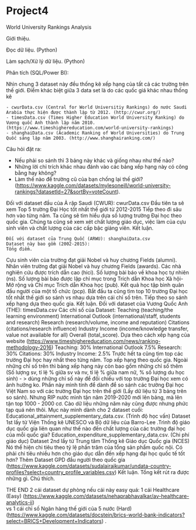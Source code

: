 # Project4

World University Rankings Analysis

Giới thiệu.

Đọc dữ liệu. (Python)

Làm sạch/Xử lý dữ liệu. (Python)

Phân tích (SQL/Power BI):

Nhìn chung 3 dataset này đều thống kê xếp hạng của tất cả các trường trên thế giới.
Điểm khác biệt giữa 3 data set là do các quốc giá khác nhau thống kê
 
	- cwurData.csv (Central for World Universitiy Rankings) do nước Saudi Arabia thực hiện được thành lập từ 2012. (http://cwur.org/) 
	- timesData.csv (Times Higher Education World University Ranking) do Vương quốc Anh thành lập năm 2010. (https://www.timeshighereducation.com/world-university-rankings)
	- shanghaiData.csv (Academic Ranking of World Universities) do Trung Quốc sáng lập năm 2003. (http://www.shanghairanking.com/)
    
Câu hỏi đặt ra:

  - Nếu phải so sánh thì 3 bảng này khác và giống nhau như thế nào?
  - Những lời chỉ trích khác nhau đánh vào các bảng xếp hạng này có công bằng hay không?
  - Làm thế nào để trường cũ của bạn chống lại thế giới?
  (https://www.kaggle.com/datasets/mylesoneill/world-university-rankings?datasetId=27&sortBy=voteCount).

Đối với dataset đầu của Ả rập Saudi (CWUR): cwurData.csv
Đầu tiên ta sẽ xem Top 5 trường Đại Học tốt nhất thế giới từ 2012-2015
Tiếp theo đi sâu hơn vào từng năm.
Ta cũng sẽ tìm hiểu dựa số lượng trường Đại học theo quốc gia. Chúng ta cũng sẽ xem xét chất lượng giáo dục, việc làm của cựu sinh viên và chất lượng của các cấp bậc giảng       viên.
Kết luận.
    
    Đối với dataset của Trung Quốc (ARWU): shanghaiData.csv
    Dataset này bao gồm (2002-2015):
    Tổng điểm.
Cựu sinh viên của trường đạt giải Nobel và huy chương Fields (alumni).
Nhân viên trường đạt giải Nobel và huy chương Fields (awards).
Các nhà nghiên cứu được trích dẫn cao (hici).
Số lượng bài báo về khoa học tự nhiên (ns).
Số lượng bài báo được lập chỉ mục trong Trích dẫn Khoa học Xã hội-Mở rộng và Chỉ mục Trích dẫn Khoa học (pub).
Kết quả học tập bình quân đầu người của một tổ chức (pcp).
Bắt đầu ta cũng tìm top 10 trường Đại học tốt nhất thế giới so sánh vs nhau dựa trên cái chỉ số trên.
Tiếp theo so sánh xếp hạng dựa theo quốc gia.
Kết luận.
Đối với dataset của Vương Quốc Anh (THE): timesData.csv
Các chỉ số của Dataset:
Teaching (teaching/the learning environment)
International Outlook (international/staff, students and research)
Research (research/volume, income and reputation)
Citations (citations/research influence)
Industry Income (income/knowledge transfer, value not available for all)
Overall (total_score).
Dựa theo cách xếp hạng của website (https://www.timeshighereducation.com/news/ranking-methodology-2016) 
Teaching: 30%
International Outlook 7.5%
Research: 30%
Citations: 30%
Industry Income: 2.5%
Trước hết ta cũng tìm top các trường Đại học hay nhất theo từng năm.
Top xếp hạng theo quốc gia.
Ngoài những chỉ số trên thì bảng xếp hạng này còn bao gồm những chỉ số thêm (Số lượng sv, tỉ lệ % giữa sv và nv, tỉ lệ % giữa nam nữ, % số lượng du học sinh) - > dùng những chỉ số này để đối chiếu với top trường Đại học xem có ảnh hưởng ko.
Phần này mình tính để dành để so sánh các trường Đại học Việt Nam so với các trường Đại học trên thế giới (Lấy dữ liệu từ 3 bảng trên so sánh).
Nhưng RIP nước mình tận năm 2019-2020 mới lên bảng, mà lên tận top 1000 - 2000 cơ.
Cào dữ liệu những năm này cũng được nhưng phức tạp quá nên thôi.
Mục này mình dành cho 2 dataset cuối:
Educational_attainment_supplementary_data.csv. (Trình độ học vấn)
Dataset 1st lấy từ Viện Thống kê UNESCO và Bộ dữ liệu của Barro-Lee .Trình độ giáo dục quốc gia liên quan như thế nào đến chất lượng của các trường đại học của mỗi quốc gia?
Education_expenditure_supplementary_data.csv. (Chi phí giáo dục)
Dataset 2nd lấy từ Trung tâm Thống kê Giáo dục Quốc gia (NCES) Nó thể hiện chi tiêu theo tỷ lệ phần trăm của tổng sản phẩm quốc nội. Có phải chi tiêu nhiều hơn cho giáo dục dẫn đến xếp hạng đại học quốc tế tốt hơn?
Thêm Dataset GPD đầu người theo quốc gia (https://www.kaggle.com/datasets/sudalairajkumar/undata-country-profiles?select=country_profile_variables.csv) 
Kết luận.
Tổng kết rút ra được những gì.
Chú thích.

THE END
2 cái dataset dự phòng nếu cái này easy quá: 1 cái Healthcare (Easy)
(https://www.kaggle.com/datasets/nehaprabhavalkar/av-healthcare-analytics-ii)  
vs 1 cái chỉ số Ngân hàng thế giới của 5 nước (Hard) (https://www.kaggle.com/datasets/docstein/brics-world-bank-indicators?select=BRICS+Development+Indicators) .



